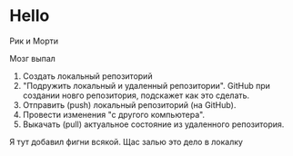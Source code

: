 # Hello

Рик и Морти

Мозг выпал

1. Создать локальный репозиторий
2. "Подружить локальный и удаленный репозитории". GitHub при создании новго репозитория, подскажет как это сделать.
3. Отправить (push) локальный репозиторий (на GitHub).
4. Провести изменения "с другого компьютера".
5. Выкачать (pull) актуальное состояние из удаленного репозитория.


Я тут добавил фигни всякой. Щас залью это дело в локалку
